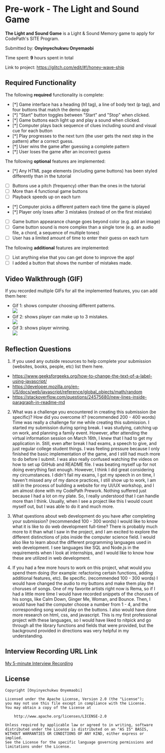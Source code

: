 # Pre-work - The Light and Sound Game

**The Light and Sound Game** is a Light & Sound Memory game to apply for CodePath's SITE Program. 

Submitted by: **Onyinyechukwu Onyemaobi**

Time spent: **9** hours spent in total

Link to project: https://glitch.com/edit/#!/honey-wave-ship

## Required Functionality

The following **required** functionality is complete:

* [*] Game interface has a heading (h1 tag), a line of body text (p tag), and four buttons that match the demo app
* [*] "Start" button toggles between "Start" and "Stop" when clicked. 
* [*] Game buttons each light up and play a sound when clicked. 
* [*] Computer plays back sequence of clues including sound and visual cue for each button
* [*] Play progresses to the next turn (the user gets the next step in the pattern) after a correct guess. 
* [*] User wins the game after guessing a complete pattern
* [*] User loses the game after an incorrect guess 

The following **optional** features are implemented:

* [*] Any HTML page elements (including game buttons) has been styled differently than in the tutorial
* [ ] Buttons use a pitch (frequency) other than the ones in the tutorial
* [ ] More than 4 functional game buttons
* [ ] Playback speeds up on each turn
* [*] Computer picks a different pattern each time the game is played
* [*] Player only loses after 3 mistakes (instead of on the first mistake)
* [ ] Game button appearance change goes beyond color (e.g. add an image)
* [ ] Game button sound is more complex than a single tone (e.g. an audio file, a chord, a sequence of multiple tones)
* [ ] User has a limited amount of time to enter their guess on each turn

The following **additional** features are implemented:

- [ ] List anything else that you can get done to improve the app!
- [ ] I added a button that shows the number of mistakes made.

## Video Walkthrough (GIF)

If you recorded multiple GIFs for all the implemented features, you can add them here:
- Gif 1: shows computer choosing different patterns. <br />
![](https://i.imgur.com/9zyUzGE.gif)
- Gif 2: shows player can make up to 3 mistakes. <br />
![](https://i.imgur.com/LktQ0XM.gif)
- Gif 3: shows player winning. <br />
![](https://i.imgur.com/3r1t9eV.gif)


## Reflection Questions
1. If you used any outside resources to help complete your submission (websites, books, people, etc) list them here. 
- https://www.geeksforgeeks.org/how-to-change-the-text-of-a-label-using-javascript/
- https://developer.mozilla.org/en-US/docs/web/javascript/reference/global_objects/math/random
- https://stackoverflow.com/questions/24575680/new-lines-inside-paragraph-in-readme-md

2. What was a challenge you encountered in creating this submission (be specific)? How did you overcome it? (recommended 200 - 400 words) 
Time was really a challenge for me while creating this submission. I started my submission during spring break. I was studying, catching up on work, and planning a family event. However, after attending the virtual information session on March 16th, I knew that I had to get my application in. Still, even after break I had exams, a speech to give, and just regular college student things. I was feeling pressure because I only finished the basic implementation of the game, and I still had much more to do before I submit. I was also really confused watching the videos on how to set up GitHub and README file. I was beating myself up for not doing everything fast enough. However, I think I did great considering my circumstances. I didn't fail my exams, I got my speech in on time, I haven't missed any of my dance practices, I still show up to work, I am still in the process of building a website for my UI/UX workshop, and I am almost done with my CodePath Prework. Nothing suffered just because I had a lot on my plate. So, I really understood that I can handle more than I think. Usually, when I see a project like this I would count myself out, but I was able to do it and much more. 

3. What questions about web development do you have after completing your submission? (recommended 100 - 300 words) 
I would like to know what it is like to do web development full-time? There is probably much more to it than what I saw in the project, and I am excited to explore the different distinctions of jobs inside the computer science field. I would also like to learn about the different programming languages used in web development. I see languages like SQL and Node.js in the requirements when I look at internships, and I would like to know how these are utilized in web development.

4. If you had a few more hours to work on this project, what would you spend them doing (for example: refactoring certain functions, adding additional features, etc). Be specific. (recommended 100 - 300 words) 
I would have changed the audio to my buttons and make them play the choruses of songs. One of my favorite artists right now is Rema, so if I had a little more time I would have recorded snippets of the choruses of his songs, like Calm Down, Ginger Me, Woman, and Bounce. Then, I would have had the computer choose a number from 1 - 4, and the corresponding song would play on the buttons. I also would have done more research on html, css, and javascript. This is my first professional project with these languages, so I would have liked to nitpick and go through all the library functions and fields that were provided, but the background provided in directions was very helpful in my understanding.



## Interview Recording URL Link

[My 5-minute Interview Recording](your-link-here)


## License

    Copyright [Onyinyechukwu Onyemaobi]

    Licensed under the Apache License, Version 2.0 (the "License");
    you may not use this file except in compliance with the License.
    You may obtain a copy of the License at

        http://www.apache.org/licenses/LICENSE-2.0

    Unless required by applicable law or agreed to in writing, software
    distributed under the License is distributed on an "AS IS" BASIS,
    WITHOUT WARRANTIES OR CONDITIONS OF ANY KIND, either express or implied.
    See the License for the specific language governing permissions and
    limitations under the License.
